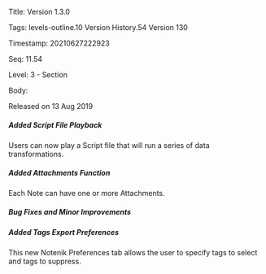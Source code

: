 Title:  Version 1.3.0

Tags:   levels-outline.10 Version History.54 Version 130

Timestamp: 20210627222923

Seq:    11.54

Level:  3 - Section

Body: 

Released on 13 Aug 2019
 
##### Added Script File Playback

Users can now play a Script file that will run a series of data transformations. 

 
##### Added Attachments Function

Each Note can have one or more Attachments. 

 
##### Bug Fixes and Minor Improvements


 
##### Added Tags Export Preferences

This new Notenik Preferences tab allows the user to specify tags to select and tags to suppress.
